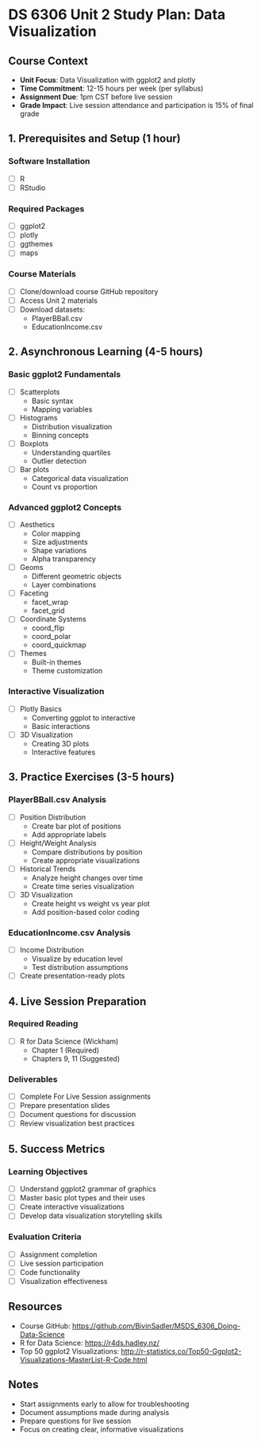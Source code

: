 # DS 6306 Unit 2 Study Plan: Data Visualization

## Course Context

- **Unit Focus**: Data Visualization with ggplot2 and plotly
- **Time Commitment**: 12-15 hours per week (per syllabus)
- **Assignment Due**: 1pm CST before live session
- **Grade Impact**: Live session attendance and participation is 15% of final grade

## 1. Prerequisites and Setup (1 hour)

### Software Installation

- [ ] R
- [ ] RStudio

### Required Packages

- [ ] ggplot2
- [ ] plotly
- [ ] ggthemes
- [ ] maps

### Course Materials

- [ ] Clone/download course GitHub repository
- [ ] Access Unit 2 materials
- [ ] Download datasets:
  - PlayerBBall.csv
  - EducationIncome.csv

## 2. Asynchronous Learning (4-5 hours)

### Basic ggplot2 Fundamentals

- [ ] Scatterplots
  - Basic syntax
  - Mapping variables
- [ ] Histograms
  - Distribution visualization
  - Binning concepts
- [ ] Boxplots
  - Understanding quartiles
  - Outlier detection
- [ ] Bar plots
  - Categorical data visualization
  - Count vs proportion

### Advanced ggplot2 Concepts

- [ ] Aesthetics
  - Color mapping
  - Size adjustments
  - Shape variations
  - Alpha transparency
- [ ] Geoms
  - Different geometric objects
  - Layer combinations
- [ ] Faceting
  - facet_wrap
  - facet_grid
- [ ] Coordinate Systems
  - coord_flip
  - coord_polar
  - coord_quickmap
- [ ] Themes
  - Built-in themes
  - Theme customization

### Interactive Visualization

- [ ] Plotly Basics
  - Converting ggplot to interactive
  - Basic interactions
- [ ] 3D Visualization
  - Creating 3D plots
  - Interactive features

## 3. Practice Exercises (3-5 hours)

### PlayerBBall.csv Analysis

- [ ] Position Distribution
  - Create bar plot of positions
  - Add appropriate labels
- [ ] Height/Weight Analysis
  - Compare distributions by position
  - Create appropriate visualizations
- [ ] Historical Trends
  - Analyze height changes over time
  - Create time series visualization
- [ ] 3D Visualization
  - Create height vs weight vs year plot
  - Add position-based color coding

### EducationIncome.csv Analysis

- [ ] Income Distribution
  - Visualize by education level
  - Test distribution assumptions
- [ ] Create presentation-ready plots

## 4. Live Session Preparation

### Required Reading

- [ ] R for Data Science (Wickham)
  - Chapter 1 (Required)
  - Chapters 9, 11 (Suggested)

### Deliverables

- [ ] Complete For Live Session assignments
- [ ] Prepare presentation slides
- [ ] Document questions for discussion
- [ ] Review visualization best practices

## 5. Success Metrics

### Learning Objectives

- [ ] Understand ggplot2 grammar of graphics
- [ ] Master basic plot types and their uses
- [ ] Create interactive visualizations
- [ ] Develop data visualization storytelling skills

### Evaluation Criteria

- [ ] Assignment completion
- [ ] Live session participation
- [ ] Code functionality
- [ ] Visualization effectiveness

## Resources

- Course GitHub: <https://github.com/BivinSadler/MSDS_6306_Doing-Data-Science>
- R for Data Science: <https://r4ds.hadley.nz/>
- Top 50 ggplot2 Visualizations: <http://r-statistics.co/Top50-Ggplot2-Visualizations-MasterList-R-Code.html>

## Notes

- Start assignments early to allow for troubleshooting
- Document assumptions made during analysis
- Prepare questions for live session
- Focus on creating clear, informative visualizations
